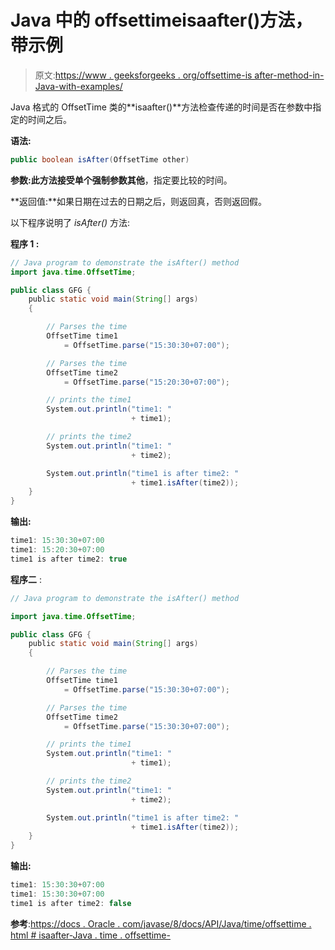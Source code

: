 # Java 中的 offsettimeisaafter()方法，带示例

> 原文:[https://www . geeksforgeeks . org/offsettime-is after-method-in-Java-with-examples/](https://www.geeksforgeeks.org/offsettime-isafter-method-in-java-with-examples/)

Java 格式的 OffsetTime 类的**isaafter()**方法检查传递的时间是否在参数中指定的时间之后。

**语法:**

```java
public boolean isAfter(OffsetTime other)

```

**参数:**此方法接受单个强制参数**其他**，指定要比较的时间。

**返回值:**如果日期在过去的日期之后，则返回真，否则返回假。

以下程序说明了 *isAfter()* 方法:

**程序 1 :**

```java
// Java program to demonstrate the isAfter() method
import java.time.OffsetTime;

public class GFG {
    public static void main(String[] args)
    {

        // Parses the time
        OffsetTime time1
            = OffsetTime.parse("15:30:30+07:00");

        // Parses the time
        OffsetTime time2
            = OffsetTime.parse("15:20:30+07:00");

        // prints the time1
        System.out.println("time1: "
                           + time1);

        // prints the time2
        System.out.println("time1: "
                           + time2);

        System.out.println("time1 is after time2: "
                           + time1.isAfter(time2));
    }
}
```

**输出:**

```java
time1: 15:30:30+07:00
time1: 15:20:30+07:00
time1 is after time2: true

```

**程序二** :

```java
// Java program to demonstrate the isAfter() method

import java.time.OffsetTime;

public class GFG {
    public static void main(String[] args)
    {

        // Parses the time
        OffsetTime time1
            = OffsetTime.parse("15:30:30+07:00");

        // Parses the time
        OffsetTime time2
            = OffsetTime.parse("15:30:30+07:00");

        // prints the time1
        System.out.println("time1: "
                           + time1);

        // prints the time2
        System.out.println("time1: "
                           + time2);

        System.out.println("time1 is after time2: "
                           + time1.isAfter(time2));
    }
}
```

**输出:**

```java
time1: 15:30:30+07:00
time1: 15:30:30+07:00
time1 is after time2: false

```

**参考**:[https://docs . Oracle . com/javase/8/docs/API/Java/time/offsettime . html # isaafter-Java . time . offsettime-](https://docs.oracle.com/javase/8/docs/api/java/time/OffsetTime.html#isAfter-java.time.OffsetTime-)